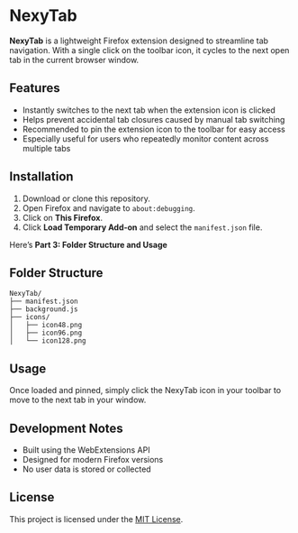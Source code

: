 # NexyTab

**NexyTab** is a lightweight Firefox extension designed to streamline tab navigation. With a single click on the toolbar icon, it cycles to the next open tab in the current browser window.

## Features

- Instantly switches to the next tab when the extension icon is clicked  
- Helps prevent accidental tab closures caused by manual tab switching  
- Recommended to pin the extension icon to the toolbar for easy access  
- Especially useful for users who repeatedly monitor content across multiple tabs

## Installation

1. Download or clone this repository.
2. Open Firefox and navigate to `about:debugging`.
3. Click on **This Firefox**.
4. Click **Load Temporary Add-on** and select the `manifest.json` file.

Here’s **Part 3: Folder Structure and Usage**

## Folder Structure

```
NexyTab/
├── manifest.json
├── background.js
├── icons/
│   ├── icon48.png
│   ├── icon96.png
│   └── icon128.png
```

## Usage

Once loaded and pinned, simply click the NexyTab icon in your toolbar to move to the next tab in your window.

## Development Notes

- Built using the WebExtensions API  
- Designed for modern Firefox versions  
- No user data is stored or collected  

## License

This project is licensed under the [MIT License](LICENSE).